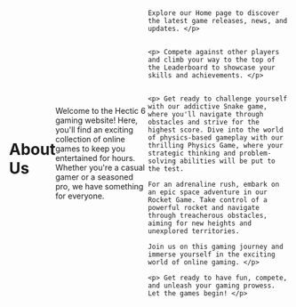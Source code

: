 <html>
<head>
  <style>
    body {
      display: flex;
      justify-content: center;
      align-items: center;
      height: 100vh;
      margin: 0;
    }
  
    h1 {
      text-align: center;
      text-decoration: underline;
    }
  </style>
</head>
<body>
  <h1>About Us</h1>
</body>
</html>
<body>

  <p> Welcome to the Hectic 6 gaming website! Here, you'll find an exciting collection of online games to keep you entertained for hours. Whether you're a casual gamer or a seasoned pro, we have something for everyone.

    Explore our Home page to discover the latest game releases, news, and updates. </p> 


    <p> Compete against other players and climb your way to the top of the Leaderboard to showcase your skills and achievements. </p>
    
    
    <p> Get ready to challenge yourself with our addictive Snake game, where you'll navigate through obstacles and strive for the highest score. Dive into the world of physics-based gameplay with our thrilling Physics Game, where your strategic thinking and problem-solving abilities will be put to the test.
    
    For an adrenaline rush, embark on an epic space adventure in our Rocket Game. Take control of a powerful rocket and navigate through treacherous obstacles, aiming for new heights and unexplored territories.
    
    Join us on this gaming journey and immerse yourself in the exciting world of online gaming. </p>
    
    <p> Get ready to have fun, compete, and unleash your gaming prowess. Let the games begin! </p>

</body>